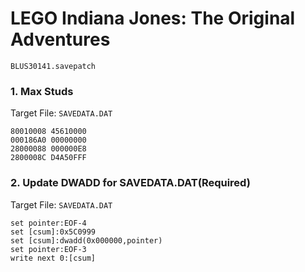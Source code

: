 #  LEGO Indiana Jones: The Original Adventures 

`BLUS30141.savepatch`

### 1. Max Studs

Target File: `SAVEDATA.DAT`

```
80010008 45610000
000186A0 00000000
28000088 000000E8
2800008C D4A50FFF
```

### 2. Update DWADD for SAVEDATA.DAT(Required)

Target File: `SAVEDATA.DAT`

```
set pointer:EOF-4
set [csum]:0x5C0999
set [csum]:dwadd(0x000000,pointer)
set pointer:EOF-3
write next 0:[csum]
```

